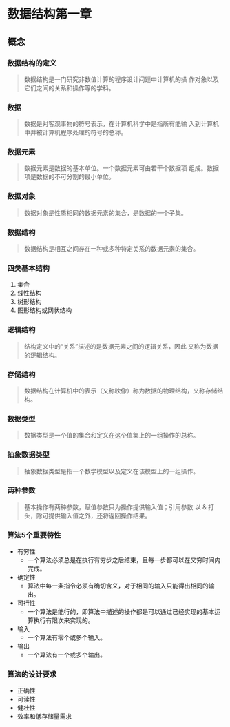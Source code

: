 # 数据结构第一章
## 概念
### 数据结构的定义
> 数据结构是一门研究非数值计算的程序设计问题中计算机的操
作对象以及它们之间的关系和操作等的学科。

### 数据
> 数据是对客观事物的符号表示，在计算机科学中是指所有能输
入到计算机中并被计算机程序处理的符号的总称。

### 数据元素
> 数据元素是数据的基本单位。一个数据元素可由若干个数据项
组成。数据项是数据的不可分割的最小单位。

### 数据对象
> 数据对象是性质相同的数据元素的集合，是数据的一个子集。

### 数据结构
> 数据结构是相互之间存在一种或多种特定关系的数据元素的集合。

### 四类基本结构

1. 集合
2. 线性结构
3. 树形结构
4. 图形结构或网状结构

### 逻辑结构
> 结构定义中的“关系”描述的是数据元素之间的逻辑关系，因此
又称为数据的逻辑结构。

### 存储结构
> 数据结构在计算机中的表示（又称映像）称为数据的物理结构，又称存储结构。

### 数据类型
> 数据类型是一个值的集合和定义在这个值集上的一组操作的总称。

### 抽象数据类型
> 抽象数据类型是指一个数学模型以及定义在该模型上的一组操作。

### 两种参数
> 基本操作有两种参数，赋值参数只为操作提供输入值；引用参数
以 &amp; 打头，除可提供输入值之外，还将返回操作结果。

### 算法5个重要特性
* 有穷性
    * 一个算法必须总是在执行有穷步之后结束，且每一步都可以在又穷时间内完成。
* 确定性
    * 算法中每一条指令必须有确切含义，对于相同的输入只能得出相同的输出。
* 可行性
    * 一个算法是能行的，即算法中描述的操作都是可以通过已经实现的基本运
    算执行有限次来实现的。
* 输入
    * 一个算法有零个或多个输入。
* 输出
    * 一个算法有一个或多个输出。
    
### 算法的设计要求
* 正确性
* 可读性
* 健壮性
* 效率和低存储量需求




